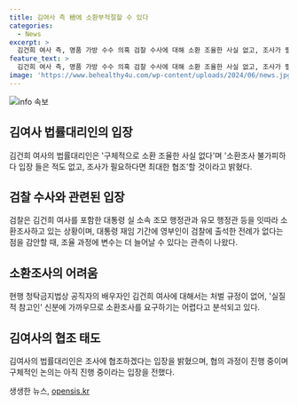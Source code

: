 ```yaml
---
title: 김여사 측 檢에 소환부적절할 수 있다
categories:
  - News
excerpt: >
  김건희 여사 측, 명품 가방 수수 의혹 검찰 수사에 대해 소환 조율한 사실 없고, 조사가 필요하다면 협조 입장을 밝혔다. 법률대리인은 조사방식에 대한 의견을 밝힌 적 없다며 협조는 하되, 구체적으로 소환한 사실은 없다고 전했다. 검찰과의 논의가 진행 중이며, 공직자의 배우자로 처벌 규정이 없어 조율이 복잡할 것으로 전망된다. 관측에 따르면 도이치모터스 주가조작 의혹도 함께 조사할 가능성이 제기되고 있다.
feature_text: >
  김건희 여사 측, 명품 가방 수수 의혹 검찰 수사에 대해 소환 조율한 사실 없고, 조사가 필요하다면 협조 입장을 밝혔다. 법률대리인은 조사방식에 대한 의견을 밝힌 적 없다며 협조는 하되, 구체적으로 소환한 사실은 없다고 전했다. 검찰과의 논의가 진행 중이며, 공직자의 배우자로 처벌 규정이 없어 조율이 복잡할 것으로 전망된다. 관측에 따르면 도이치모터스 주가조작 의혹도 함께 조사할 가능성이 제기되고 있다.
image: 'https://www.behealthy4u.com/wp-content/uploads/2024/06/news.jpg'
---
```


<p><img src="https://www.behealthy4u.com/wp-content/uploads/2024/06/news.jpg" alt="info 속보" /></p>

<h2 data-ke-size="size26">김여사 법률대리인의 입장</h2>

<p data-ke-size="size16">김건희 여사의 법률대리인은 '구체적으로 소환 조율한 사실 없다'며 '소환조사 불가피하다 입장 들은 적도 없고, 조사가 필요하다면 최대한 협조'할 것이라고 밝혔다.</p>

<h2 data-ke-size="size26">검찰 수사와 관련된 입장</h2>

<p data-ke-size="size16">검찰은 김건희 여사를 포함한 대통령 실 소속 조모 행정관과 유모 행정관 등을 잇따라 소환조사하고 있는 상황이며, 대통령 재임 기간에 영부인이 검찰에 출석한 전례가 없다는 점을 감안할 때, 조율 과정에 변수는 더 늘어날 수 있다는 관측이 나왔다.</p>

<h2 data-ke-size="size26">소환조사의 어려움</h2>

<p data-ke-size="size16">현행 청탁금지법상 공직자의 배우자인 김건희 여사에 대해서는 처벌 규정이 없어, '실질적 참고인' 신분에 가까우므로 소환조사를 요구하기는 어렵다고 분석되고 있다.</p>

<h2 data-ke-size="size26">김여사의 협조 태도</h2>

<p data-ke-size="size16">김여사의 법률대리인은 조사에 협조하겠다는 입장을 밝혔으며, 협의 과정이 진행 중이며 구체적인 논의는 아직 진행 중이라는 입장을 전했다.</p>
생생한 뉴스, <a href="https://opensis.kr" rel="dofollow">opensis.kr</a>


